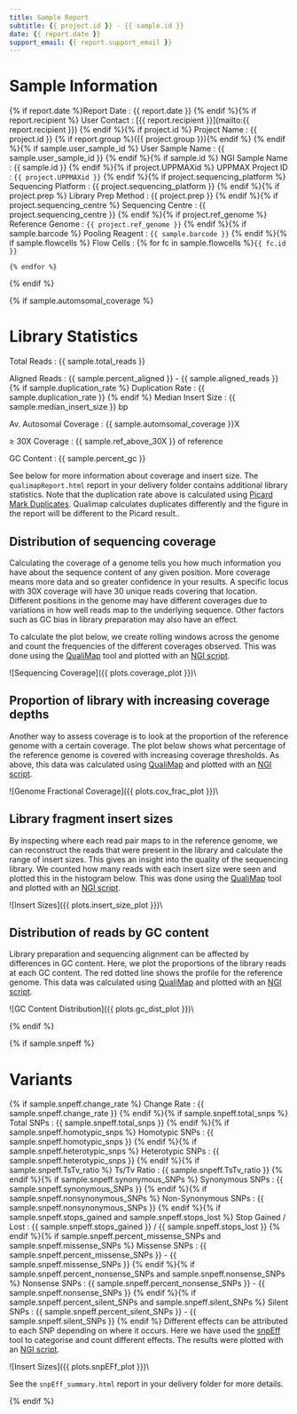 ```yaml
---
title: Sample Report
subtitle: {{ project.id }} - {{ sample.id }}
date: {{ report.date }}
support_email: {{ report.support_email }}
---
```


# Sample Information

{% if report.date %}Report Date
:   {{ report.date }}
{% endif %}{% if report.recipient %}
User Contact
:   [{{ report.recipient }}](mailto:{{ report.recipient }})
{% endif %}{% if project.id %}
Project Name
:   {{ project.id }} {% if report.group %}({{ project.group }}){% endif %}
{% endif %}{% if sample.user_sample_id %}
User Sample Name
:   {{ sample.user_sample_id }}
{% endif %}{% if sample.id %}
NGI Sample Name
:   {{ sample.id }}
{% endif %}{% if project.UPPMAXid %}
UPPMAX Project ID
:   `{{ project.UPPMAXid }}`
{% endif %}{% if project.sequencing_platform %}
Sequencing Platform
:   {{ project.sequencing_platform }}
{% endif %}{% if project.prep %}
Library Prep Method
:   {{ project.prep }}
{% endif %}{% if project.sequencing_centre %}
Sequencing Centre
:   {{ project.sequencing_centre }}
{% endif %}{% if project.ref_genome %}
Reference Genome
:   `{{ project.ref_genome }}`
{% endif %}{% if sample.barcode %}
Pooling Reagent
:   `{{ sample.barcode }}`
{% endif %}{% if sample.flowcells %}
Flow Cells
:   {% for fc in sample.flowcells %}`{{ fc.id }}`

    {% endfor %}
{% endif %}

{% if sample.automsomal_coverage %}
# Library Statistics

Total Reads
:   {{ sample.total_reads }}

Aligned Reads
:   {{ sample.percent_aligned }} - {{ sample.aligned_reads }}
{% if sample.duplication_rate %}
Duplication Rate
:   {{ sample.duplication_rate }}
{% endif %}
Median Insert Size
:   {{ sample.median_insert_size }} bp

Av. Autosomal Coverage
:   {{ sample.automsomal_coverage }}X

&ge; 30X Coverage
:   {{ sample.ref_above_30X }} of reference

GC Content
:   {{ sample.percent_gc }}

See below for more information about coverage and insert size. The
`qualimapReport.html` report in your delivery folder contains additional library
statistics. Note that the duplication rate above is calculated using
[Picard Mark Duplicates](http://broadinstitute.github.io/picard/command-line-overview.html#MarkDuplicates).
Qualimap calculates duplicates differently and the figure in
the report will be different to the Picard result..

## Distribution of sequencing coverage
Calculating the coverage of a genome tells you how much information you have
about the sequence content of any given position. More coverage means more data
and so greater confidence in your results. A specific locus with 30X coverage
will have 30 unique reads covering that location. Different positions in the
genome may have different coverages due to variations in how well reads map to
the underlying sequence. Other factors such as GC bias in library preparation
may also have an effect.

To calculate the plot below, we create rolling windows across the genome and
count the frequencies of the different coverages observed. This was done using
the [QualiMap](http://qualimap.bioinfo.cipf.es/) tool and plotted with an
[NGI script](https://github.com/SciLifeLab/visualizations).

![Sequencing Coverage]({{ plots.coverage_plot }})\


## Proportion of library with increasing coverage depths
Another way to assess coverage is to look at the proportion of the reference
genome with a certain coverage. The plot below shows what percentage of the
reference genome is covered with increasing coverage thresholds. As above, this
data was calculated using [QualiMap](http://qualimap.bioinfo.cipf.es/) and plotted
with an [NGI script](https://github.com/SciLifeLab/visualizations).

![Genome Fractional Coverage]({{ plots.cov_frac_plot }})\


## Library fragment insert sizes
By inspecting where each read pair maps to in the reference genome, we can
reconstruct the reads that were present in the library and calculate the range
of insert sizes. This gives an insight into the quality of the sequencing
library. We counted how many reads with each insert size were seen and plotted
this in the histogram below. This was done using the
[QualiMap](http://qualimap.bioinfo.cipf.es/) tool and plotted with an
[NGI script](https://github.com/SciLifeLab/visualizations).

![Insert Sizes]({{ plots.insert_size_plot }})\


## Distribution of reads by GC content
Library preparation and sequencing alignment can be affected by differences in
GC content. Here, we plot the proportions of the library reads at each GC
content. The red dotted line shows the profile for the reference genome.
This data was calculated using [QualiMap](http://qualimap.bioinfo.cipf.es/)
and plotted with an [NGI script](https://github.com/SciLifeLab/visualizations).

![GC Content Distribution]({{ plots.gc_dist_plot }})\

{% endif %}

{% if sample.snpeff %}
# Variants
{% if sample.snpeff.change_rate %}
Change Rate
:   {{ sample.snpeff.change_rate }}
{% endif %}{% if sample.snpeff.total_snps %}
Total SNPs
:   {{ sample.snpeff.total_snps }}
{% endif %}{% if sample.snpeff.homotypic_snps %}
Homotypic SNPs
:   {{ sample.snpeff.homotypic_snps }}
{% endif %}{% if sample.snpeff.heterotypic_snps %}
Heterotypic SNPs
:   {{ sample.snpeff.heterotypic_snps }}
{% endif %}{% if sample.snpeff.TsTv_ratio %}
Ts/Tv Ratio
:   {{ sample.snpeff.TsTv_ratio }}
{% endif %}{% if sample.snpeff.synonymous_SNPs %}
Synonymous SNPs
:   {{ sample.snpeff.synonymous_SNPs }}
{% endif %}{% if sample.snpeff.nonsynonymous_SNPs %}
Non-Synonymous SNPs
:   {{ sample.snpeff.nonsynonymous_SNPs }}
{% endif %}{% if sample.snpeff.stops_gained and sample.snpeff.stops_lost %}
Stop Gained / Lost
:   {{ sample.snpeff.stops_gained }} / {{ sample.snpeff.stops_lost }}
{% endif %}{% if sample.snpeff.percent_missense_SNPs and sample.snpeff.missense_SNPs %}
Missense SNPs
:   {{ sample.snpeff.percent_missense_SNPs }}  -   {{ sample.snpeff.missense_SNPs }}
{% endif %}{% if sample.snpeff.percent_nonsense_SNPs and sample.snpeff.nonsense_SNPs %}
Nonsense SNPs
:   {{ sample.snpeff.percent_nonsense_SNPs }}  -   {{ sample.snpeff.nonsense_SNPs }}
{% endif %}{% if sample.snpeff.percent_silent_SNPs and sample.snpeff.silent_SNPs %}
Silent SNPs
:   {{ sample.snpeff.percent_silent_SNPs }}  -   {{ sample.snpeff.silent_SNPs }}
{% endif %}
Different effects can be attributed to each SNP depending on where it occurs.
Here we have used the [snpEff](http://snpeff.sourceforge.net/) tool to
categorise and count different effects. The results were plotted with an
[NGI script](https://github.com/SciLifeLab/visualizations).

![Insert Sizes]({{ plots.snpEFf_plot }})\

See the `snpEff_summary.html` report in your delivery folder for more details.

{% endif %}
